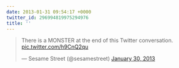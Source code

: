```yaml
---
date: 2013-01-31 09:54:17 +0000
twitter_id: 296994819975294976
title: ''
---
```


<blockquote class="twitter-tweet"><p lang="en" dir="ltr">There is a MONSTER at the end of this Twitter conversation. <a href="http://t.co/h9CnQ2qu">pic.twitter.com/h9CnQ2qu</a></p>&mdash; Sesame Street (@sesamestreet) <a href="https://twitter.com/sesamestreet/status/296694680312221696?ref_src=twsrc%5Etfw">January 30, 2013</a></blockquote>
<script async src="https://platform.twitter.com/widgets.js" charset="utf-8"></script>

